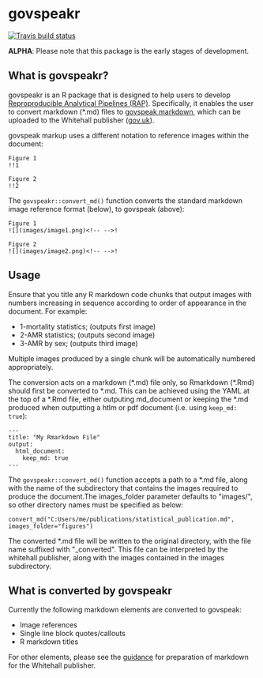 # govspeakr

<!-- badges: start -->
[![Travis build status](https://travis-ci.org/best-practice-and-impact/govspeakr.svg?branch=master)](https://travis-ci.org/best-practice-and-impact/govspeakr)
<!-- badges: end -->

**ALPHA**: Please note that this package is the early stages of development.

## What is govspeakr?
govspeakr is an R package that is designed to help users to develop
[Reproproducible Analytical Pipelines (RAP)](https://dataingovernment.blog.gov.uk/2017/03/27/reproducible-analytical-pipeline/).
Specifically, it enables the user to convert markdown (\*.md) files to [govspeak markdown](http://govspeak-preview.herokuapp.com/guide),
which can be uploaded to the Whitehall publisher ([gov.uk](https://www.gov.uk)).


govspeak markup uses a different notation to reference images within the document:

```
Figure 1
!!1

Figure 2
!!2
```

The `govspeakr::convert_md()` function converts the standard markdown image reference format (below), to govspeak (above):

```
Figure 1
![](images/image1.png)<!-- -->!

Figure 2
![](images/image2.png)<!-- -->! 
```


## Usage

Ensure that you title any R markdown code chunks that output images with numbers increasing in sequence according
to order of appearance in the document. For example:

* 1-mortality statistics; (outputs first image)
* 2-AMR statistics; (outputs second image)
* 3-AMR by sex; (outputs third image)

Multiple images produced by a single chunk will be automatically numbered appropriately.

The conversion acts on a markdown (\*.md) file only, so Rmarkdown (\*.Rmd) should first be converted to \*.md.
This can be achieved using the YAML at the top of a \*.Rmd file, either outputing md_document or keeping the *.md produced
when outputting a htlm or pdf document (i.e. using `keep_md: true`):

```
---
title: "My Rmarkdown File"
output: 
  html_document:
    keep_md: true
---
```

The `govspeakr::convert_md()` function accepts a path to a \*.md file, along with the name of the subdirectory that contains the
images required to produce the document.The images_folder parameter defaults to "images/", so other directory names must be specified
as below:

```
convert_md("C:Users/me/publications/statistical_publication.md", images_folder="figures")
```

The converted \*.md file will be written to the original directory, with the file name suffixed with "_converted".
This file can be interpreted by the whitehall publisher, along with the images contained in the images subdirectory.


## What is converted by govspeakr

Currently the following markdown elements are converted to govspeak:

* Image references
* Single line block quotes/callouts
* R markdown titles

For other elements, please see the [guidance](https://www.gov.uk/guidance/how-to-publish-on-gov-uk/markdown) for preparation of markdown for the Whitehall publisher.
